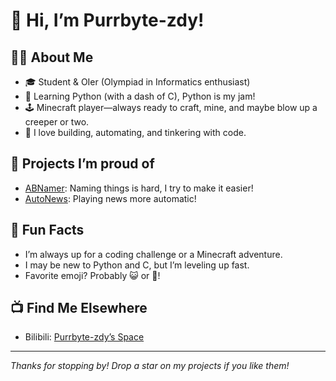 # 👋 Hi, I’m Purrbyte-zdy!

## 🧑‍💻 About Me
- 🎓 Student & OIer (Olympiad in Informatics enthusiast)
- 🐍 Learning Python (with a dash of C), Python is my jam!
- 🕹️ Minecraft player—always ready to craft, mine, and maybe blow up a creeper or two.
- 🤩 I love building, automating, and tinkering with code.

## 🚀 Projects I’m proud of
- [ABNamer](https://github.com/Purrbyte-zdy/ABNamer): Naming things is hard, I try to make it easier!
- [AutoNews](https://github.com/Purrbyte-zdy/AutoNews): Playing news more automatic!

## 🌟 Fun Facts
- I’m always up for a coding challenge or a Minecraft adventure.
- I may be new to Python and C, but I’m leveling up fast.
- Favorite emoji? Probably 😺 or 🐍!

## 📺 Find Me Elsewhere
- Bilibili: [Purrbyte-zdy’s Space](https://space.bilibili.com/1874781419)

---

_Thanks for stopping by! Drop a star on my projects if you like them!_
